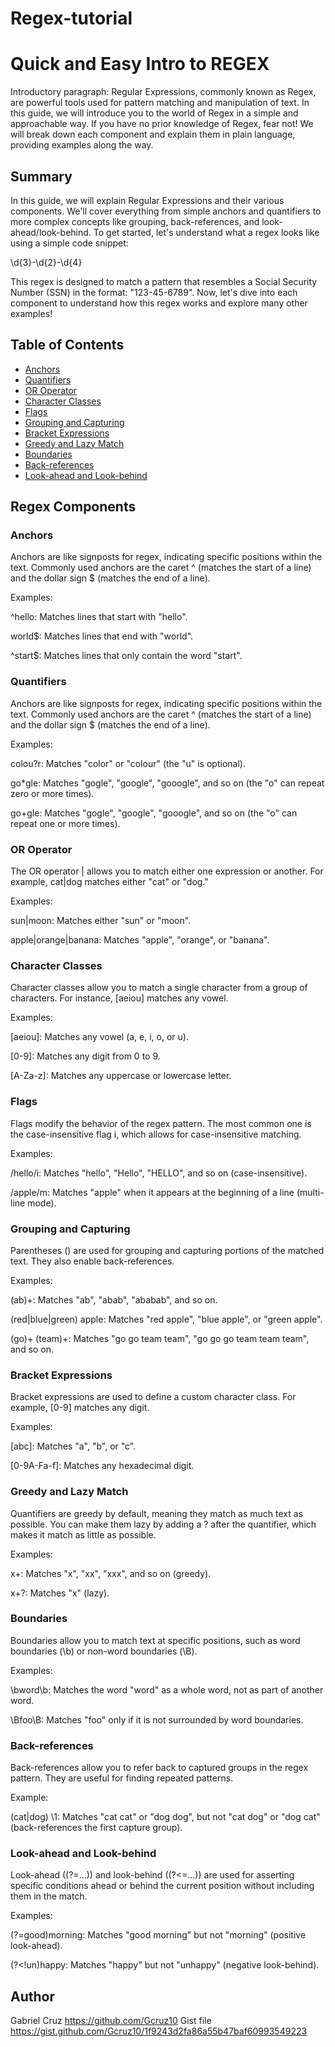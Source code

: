# Regex-tutorial
# Quick and Easy Intro to REGEX

Introductory paragraph:
Regular Expressions, commonly known as Regex, are powerful tools used for pattern matching and manipulation of text. In this guide, we will introduce you to the world of Regex in a simple and approachable way. If you have no prior knowledge of Regex, fear not! We will break down each component and explain them in plain language, providing examples along the way.


## Summary

In this guide, we will explain Regular Expressions and their various components. We'll cover everything from simple anchors and quantifiers to more complex concepts like grouping, back-references, and look-ahead/look-behind. To get started, let's understand what a regex looks like using a simple code snippet:

\d{3}-\d{2}-\d{4}

This regex is designed to match a pattern that resembles a Social Security Number (SSN) in the format: "123-45-6789". Now, let's dive into each component to understand how this regex works and explore many other examples!


## Table of Contents

- [Anchors](#anchors)
- [Quantifiers](#quantifiers)
- [OR Operator](#or-operator)
- [Character Classes](#character-classes)
- [Flags](#flags)
- [Grouping and Capturing](#grouping-and-capturing)
- [Bracket Expressions](#bracket-expressions)
- [Greedy and Lazy Match](#greedy-and-lazy-match)
- [Boundaries](#boundaries)
- [Back-references](#back-references)
- [Look-ahead and Look-behind](#look-ahead-and-look-behind)

## Regex Components

### Anchors
Anchors are like signposts for regex, indicating specific positions within the text. Commonly used anchors are the caret ^ (matches the start of a line) and the dollar sign $ (matches the end of a line).

Examples:

^hello: Matches lines that start with "hello".

world$: Matches lines that end with "world".

^start$: Matches lines that only contain the word "start".


### Quantifiers
Anchors are like signposts for regex, indicating specific positions within the text. Commonly used anchors are the caret ^ (matches the start of a line) and the dollar sign $ (matches the end of a line).

Examples:

colou?r: Matches "color" or "colour" (the "u" is optional).

go*gle: Matches "gogle", "google", "gooogle", and so on (the "o" can repeat zero or more times).

go+gle: Matches "gogle", "google", "gooogle", and so on (the "o" can repeat one or more times).

### OR Operator
The OR operator | allows you to match either one expression or another. For example, cat|dog matches either "cat" or "dog."

Examples:

sun|moon: Matches either "sun" or "moon".

apple|orange|banana: Matches "apple", "orange", or "banana".

### Character Classes
Character classes allow you to match a single character from a group of characters. For instance, [aeiou] matches any vowel.

Examples:

[aeiou]: Matches any vowel (a, e, i, o, or u).

[0-9]: Matches any digit from 0 to 9.

[A-Za-z]: Matches any uppercase or lowercase letter.

### Flags
Flags modify the behavior of the regex pattern. The most common one is the case-insensitive flag i, which allows for case-insensitive matching.

Examples: 

/hello/i: Matches "hello", "Hello", "HELLO", and so on (case-insensitive).

/apple/m: Matches "apple" when it appears at the beginning of a line (multi-line mode).

### Grouping and Capturing
Parentheses () are used for grouping and capturing portions of the matched text. They also enable back-references.

Examples:

(ab)+: Matches "ab", "abab", "ababab", and so on.

(red|blue|green) apple: Matches "red apple", "blue apple", or "green apple".

(go)+ (team)+: Matches "go go team team", "go go go team team team", and so on.

### Bracket Expressions
Bracket expressions are used to define a custom character class. For example, [0-9] matches any digit.

Examples:

[abc]: Matches "a", "b", or "c".

[0-9A-Fa-f]: Matches any hexadecimal digit.

[^0-9]: Matches any character that is not a digit.

### Greedy and Lazy Match
Quantifiers are greedy by default, meaning they match as much text as possible. You can make them lazy by adding a ? after the quantifier, which makes it match as little as possible.

Examples: 

x+: Matches "x", "xx", "xxx", and so on (greedy).

x+?: Matches "x" (lazy).

### Boundaries
Boundaries allow you to match text at specific positions, such as word boundaries (\b) or non-word boundaries (\B).

Examples: 

\bword\b: Matches the word "word" as a whole word, not as part of another word.

\Bfoo\B: Matches "foo" only if it is not surrounded by word boundaries.

### Back-references
Back-references allow you to refer back to captured groups in the regex pattern. They are useful for finding repeated patterns.

Example:

(cat|dog) \1: Matches "cat cat" or "dog dog", but not "cat dog" or "dog cat" (back-references the first capture group).


### Look-ahead and Look-behind
Look-ahead ((?=...)) and look-behind ((?<=...)) are used for asserting specific conditions ahead or behind the current position without including them in the match.

Examples:

(?=good)morning: Matches "good morning" but not "morning" (positive look-ahead).

(?<!un)happy: Matches "happy" but not "unhappy" (negative look-behind).
## Author

Gabriel Cruz https://github.com/Gcruz10
Gist file https://gist.github.com/Gcruz10/1f9243d2fa86a55b47baf60993549223

